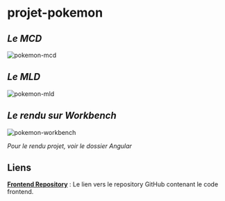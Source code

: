 # projet-pokemon

## _Le MCD_

![pokemon-mcd](https://github.com/user-attachments/assets/49233f85-2759-4a55-85e6-72e74162596f)


## _Le MLD_

![pokemon-mld](https://github.com/user-attachments/assets/3dec8d79-0ecb-4147-8c37-9159036b9e19)


## _Le rendu sur Workbench_

![pokemon-workbench](https://github.com/user-attachments/assets/5316b31b-e5ac-4902-8819-458e99d302ef)


_Pour le rendu projet, voir le dossier Angular_

## Liens 

**[Frontend Repository](https://github.com/cedric-chimot/pokemon-angular)** : Le lien vers le repository GitHub contenant le code frontend.
